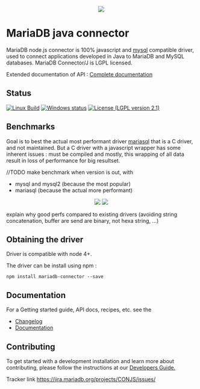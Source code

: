 <p align="center">
  <a href="http://mariadb.org/">
    <img src="https://mariadb.com/themes/custom/mariadb/logo.svg">
  </a>
</p>

# MariaDB java connector

MariaDB node.js connector is 100% javascript and [mysql](https://www.npmjs.com/package/mysql) compatible driver, used to connect applications developed in Java to MariaDB and MySQL databases. MariaDB Connector/J is LGPL licensed.

Extended documentation of API : [Complete documentation](/documentation/readme.md)

## Status
[![Linux Build](https://travis-ci.org/rusher/mariadb-connector-nodejs.svg?branch=master)](https://travis-ci.org/rusher/mariadb-connector-nodejs)
[![Windows status](https://ci.appveyor.com/api/projects/status/nuvvbkx82ixfhp12?svg=true)](https://ci.appveyor.com/project/rusher/mariadb-connector-nodejs)
[![License (LGPL version 2.1)](https://img.shields.io/badge/license-GNU%20LGPL%20version%202.1-green.svg?style=flat-square)](http://opensource.org/licenses/LGPL-2.1)


## Benchmarks

Goal is to best the actual most performant driver [mariasql](https://www.npmjs.com/package/mariasql) that is a C driver, and not maintained.
But a C driver with a javascript wrapper has some inherent issues : must be compiled and mostly, this wrapping of all data result in loss of performance for big resultset.    
 
//TODO make benchmark when version is out, with 
* mysql and mysql2 (because the most popular) 
* mariasql (because the actual more performant)
  
<p align="center">
    <img src="https://fakeimg.pl/350x200/?text=benchmark%201"/>
    <img src="https://fakeimg.pl/350x200/?text=benchmark%202"/>  
</p>

explain why good perfs compared to existing drivers (avoiding string concatenation, buffer are send are binary, not hexa string, ...)



## Obtaining the driver

Driver is compatible with node 4+.

The driver can be install using npm : 
```script
npm install mariadb-connector --save
```

## Documentation

For a Getting started guide, API docs, recipes,  etc. see the 
* [Changelog](/documentation/changelog.md)
* [Documentation](/documentation/readme.md)


## Contributing
To get started with a development installation and learn more about contributing, please follow the instructions at our 
[Developers Guide.](/documentation/developers-guide.md)

Tracker link <a href="https://jira.mariadb.org/projects/CONJS/issues/">https://jira.mariadb.org/projects/CONJS/issues/</a>


